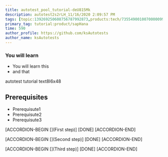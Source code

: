 ```yaml
---
title: autotest_pool_tutorial-deU815Mk
description: autotest2s2rLH_11/16/2020 2:09:57 PM
tags: [topic:139269250608756787992873,products:tech/73554900100700000996,tutorial:experience/advanced]
primary_tag: tutorial:product/sapHana
time: 590
author_profile: https://github.com/ksAutotests
author_name: ksAutotests
---
```

### You will learn
- You will learn this
- and that

autotest tutorial text8I6x48

## Prerequisites
- Prerequisute1
- Prerequisute2
- Prerequisute3

[ACCORDION-BEGIN [](First step)]
[DONE]
[ACCORDION-END]

[ACCORDION-BEGIN [](Second step)]
[DONE]
[ACCORDION-END]

[ACCORDION-BEGIN [](Third step)]
[DONE]
[ACCORDION-END]

